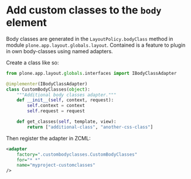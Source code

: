 # Add custom classes to the `body` element

Body classes are generated in the `LayoutPolicy.bodyClass` method in module `plone.app.layout.globals.layout`.
Contained is a feature to plugin in own body-classes using named adapters.

Create a class like so:

```Python
from plone.app.layout.globals.interfaces import IBodyClassAdapter

@implementer(IBodyClassAdapter)
class CustomBodyClasses(object):
    """Additional body classes adapter."""
    def __init__(self, context, request):
        self.context = context
        self.request = request

    def get_classes(self, template, view):
        return ["additional-class", "another-css-class"]

```

Then register the adapter in ZCML:

```XML
<adapter
    factory=".custombodyclasses.CustomBodyClasses"
    for="* *"
    name="myproject-customclasses"
/>
```
